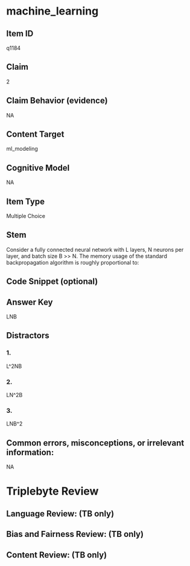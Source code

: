 # machine_learning

## Item ID
q1184

## Claim
2

## Claim Behavior (evidence)
NA

## Content Target
ml_modeling

## Cognitive Model
NA

## Item Type
Multiple Choice

## Stem
Consider a fully connected neural network with L layers, N neurons per layer, and batch size B >> N. The memory usage of the standard backpropagation algorithm is roughly proportional to:

## Code Snippet (optional)


## Answer Key
LNB

## Distractors

### 1.
L^2NB

### 2.
LN^2B

### 3.
LNB^2

## Common errors, misconceptions, or irrelevant information:
NA

# Triplebyte Review


## Language Review: (TB only)


## Bias and Fairness Review: (TB only)


## Content Review: (TB only)

